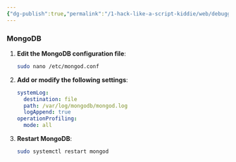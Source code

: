 ```yaml
---
{"dg-publish":true,"permalink":"/1-hack-like-a-script-kiddie/web/debugger-and-logger/logger-mongo-db/","noteIcon":"","created":"2025-04-15T14:11:19.600-04:00"}
---
```





















### MongoDB

1. **Edit the MongoDB configuration file**:
    ```bash
    sudo nano /etc/mongod.conf
    ```
   
2. **Add or modify the following settings**:
    ```yaml
    systemLog:
      destination: file
      path: /var/log/mongodb/mongod.log
      logAppend: true
    operationProfiling:
      mode: all
    ```

3. **Restart MongoDB**:
    ```bash
    sudo systemctl restart mongod
    ```
